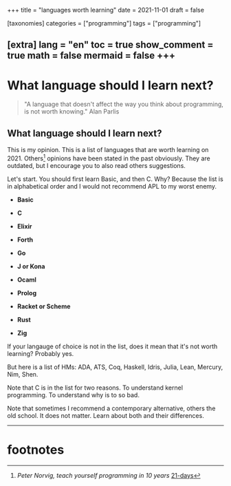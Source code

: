 +++
title = "languages worth learning"
date = 2021-11-01
draft = false

[taxonomies]
categories = ["programming"]
tags = ["programming"]

[extra]
lang = "en"
toc = true
show_comment = true
math = false
mermaid = false
+++
---

# What language should I learn next?

>"A language that doesn't affect the way you think about programming, is not worth knowing." Alan Parlis

<!-- more -->

## What language should I learn next?

This is my opinion. This is a list of languages that are worth learning on 2021. Others[^1] opinions have been stated in the past obviously. They are outdated, but I encourage you to also read others suggestions. 

Let's start. You should first learn Basic, and then C. Why? Because the list is in alphabetical order and I would not recommend APL to my worst enemy.

- **Basic**

- **C**

- **Elixir**

- **Forth**

- **Go**

- **J or Kona**

- **Ocaml**

- **Prolog**

- **Racket or Scheme**

- **Rust**

- **Zig**

If your langauge of choice is not in the list, does it mean that it's not worth learning? Probably yes. 

But here is a list of HMs: ADA, ATS, Coq, Haskell, Idris, Julia, Lean, Mercury, Nim, Shen.

Note that C is in the list for two reasons. To understand kernel programming. To understand why is to so bad.

Note that sometimes I recommend a contemporary alternative, others the old school. It does not matter. Learn about both and their differences.

---
# footnotes

[^1]: *Peter Norvig, teach yourself programming in 10 years* [21-days](https://norvig.com/21-days.html)